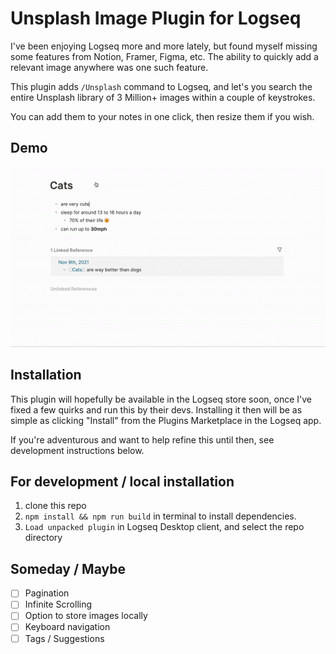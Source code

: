 # Unsplash Image Plugin for Logseq

I've been enjoying Logseq more and more lately, but found myself missing some features from Notion, Framer, Figma, etc. The ability to quickly add a relevant image anywhere was one such feature.

This plugin adds `/Unsplash` command to Logseq, and let's you search the entire Unsplash library of 3 Million+ images within a couple of keystrokes.

You can add them to your notes in one click, then resize them if you wish.

## Demo

![demo](./demo.gif)

## Installation

This plugin will hopefully be available in the Logseq store soon, once I've fixed a few quirks and run this by their devs. Installing it then will be as simple as clicking "Install" from the Plugins Marketplace in the Logseq app.

If you're adventurous and want to help refine this until then, see development instructions below.

## For development / local installation

1. clone this repo
2. `npm install && npm run build` in terminal to install dependencies.
3. `Load unpacked plugin` in Logseq Desktop client, and select the repo directory

## Someday / Maybe

-   [ ] Pagination
-   [ ] Infinite Scrolling
-   [ ] Option to store images locally
-   [ ] Keyboard navigation
-   [ ] Tags / Suggestions
